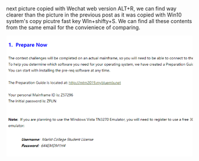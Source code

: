 next picture copied with Wechat web version ALT+R, we can find way clearer than the picture in the previous post as it was copied with Win10 system's copy picutre fast key WIn+shifty+S. We can find all these contents from the same email  for the convieniece of comparing.

![image-20200501182734511](/images/image-20200501182734511.png)
